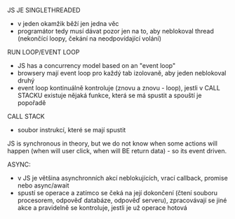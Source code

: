 JS JE SINGLETHREADED
- v jeden okamžik běží jen jedna věc
- programátor tedy musí dávat pozor jen na to, aby neblokoval thread
 (nekončící loopy, čekání na neodpovídající volání)

RUN LOOP/EVENT LOOP
- JS has a concurrency model based on an "event loop"
- browsery mají event loop pro každý tab izolovaně, aby jeden neblokoval druhý
- event loop kontinuálně kontroluje (znovu a znovu - loop), jestli v CALL STACKU existuje nějaká funkce,
  která se má spustit a spouští je popořadě

CALL STACK
- soubor instrukcí, které se mají spustit

JS is synchronous in theory, but we do not know when some actions will happen
(when will user click, when will BE return data) - so its event driven.


ASYNC:
- v JS je většina asynchronních akcí neblokujících, vrací callback, promise nebo async/await
- spustí se operace a zatímco se čeká na její dokončení (čtení souboru procesorem,
  odpověď databáze, odpověď serveru), zpracovávají se jiné akce a pravidelně se
  kontroluje, jestli je už operace hotová
